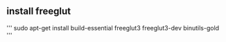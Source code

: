## install freeglut  
'''
sudo apt-get install build-essential freeglut3 freeglut3-dev binutils-gold  
'''


